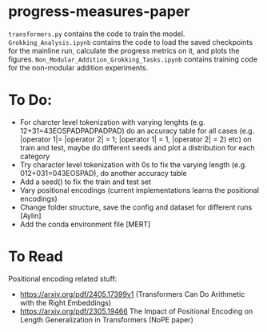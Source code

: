# progress-measures-paper

`transformers.py` contains the code to train the model. `Grokking_Analysis.ipynb` contains the code to load the saved checkpoints for the mainline run, calculate the progress metrics on it, and plots the figures. `Non_Modular_Addition_Grokking_Tasks.ipynb` contains training code for the non-modular addition experiments.

# To Do:
- For charcter level tokenization with varying lenghts (e.g. 12+31=43EOSPADPADPADPAD) do an accuracy table for all cases (e.g. |operator 1|= |operator 2| = 1; |operator 1| = 1,  |operator 2| = 2) etc) on train and test, maybe do different seeds and plot a distribution for each category
- Try character level tokenization with 0s to fix the varying length (e.g. 012+031=043EOSPAD), do another accuracy table
- Add a seed() to fix the train and test set
- Vary positional encodings (current implementations learns the positional encodings)
- Change folder structure, save the config and dataset for different runs [Aylin]
- Add the conda environment file [MERT]

# To Read

Positional encoding related stuff:

- https://arxiv.org/pdf/2405.17399v1 (Transformers Can Do Arithmetic with the
Right Embeddings)
- https://arxiv.org/pdf/2305.19466 The Impact of Positional Encoding on Length
Generalization in Transformers (NoPE paper)




